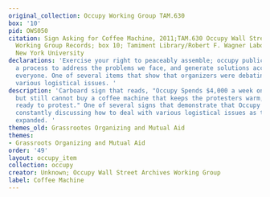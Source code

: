 ```yaml
---
original_collection: Occupy Working Group TAM.630
box: '10'
pid: OWS050
citation: Sign Asking for Coffee Machine, 2011;TAM.630 Occupy Wall Street Archives
  Working Group Records; box 10; Tamiment Library/Robert F. Wagner Labor Archives,
  New York University
declarations: 'Exercise your right to peaceably assemble; occupy public space; create
  a process to address the problems we face, and generate solutions accessible to
  everyone. One of several items that show that organizers were debating how to handle
  various logistical issues. '
description: 'Carboard sign that reads, "Occupy Spends $4,000 a week on photocopies
  but still cannot buy a coffee machine that keeps the protesters warm,happy, and
  ready to protest." One of several signs that demonstrate that Occupy activists were
  constantly discussing how to deal with various logistical issues as their movement
  expanded. '
themes_old: Grassrootes Organizing and Mutual Aid
themes:
- Grassroots Organizing and Mutual Aid
order: '49'
layout: occupy_item
collection: occupy
creator: Unknown; Occupy Wall Street Archives Working Group
label: Coffee Machine
---
```

